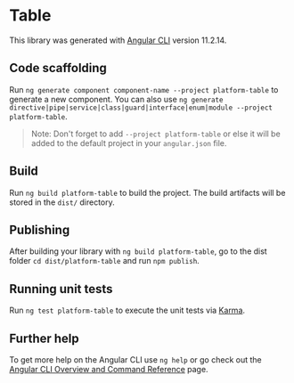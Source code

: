 # Table

This library was generated with [Angular CLI](https://github.com/angular/angular-cli) version 11.2.14.

## Code scaffolding

Run `ng generate component component-name --project platform-table` to generate a new component. You can also use `ng generate directive|pipe|service|class|guard|interface|enum|module --project platform-table`.
> Note: Don't forget to add `--project platform-table` or else it will be added to the default project in your `angular.json` file. 

## Build

Run `ng build platform-table` to build the project. The build artifacts will be stored in the `dist/` directory.

## Publishing

After building your library with `ng build platform-table`, go to the dist folder `cd dist/platform-table` and run `npm publish`.

## Running unit tests

Run `ng test platform-table` to execute the unit tests via [Karma](https://karma-runner.github.io).

## Further help

To get more help on the Angular CLI use `ng help` or go check out the [Angular CLI Overview and Command Reference](https://angular.io/cli) page.
